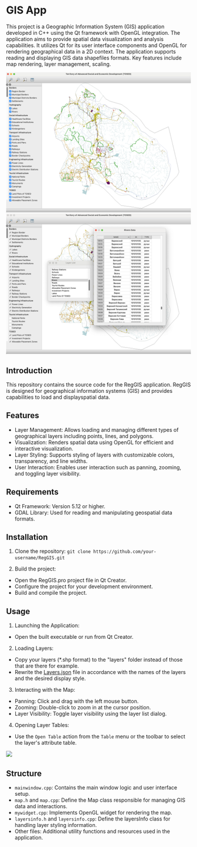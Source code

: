 # GIS App
This project is a Geographic Information System (GIS) application developed in C++ using the Qt framework with OpenGL integration. 
The application aims to provide spatial data visualization and analysis capabilities. 
It utilizes Qt for its user interface components and OpenGL for rendering geographical data in a 2D context. 
The application supports reading and displaying GIS data shapefiles formats.
Key features include map rendering, layer management, scaling.


<img src="https://github.com/Anastasiia-Ni/RegGIS/blob/main/img/map.png" width="600">
<img src="https://github.com/Anastasiia-Ni/RegGIS/blob/main/img/TableRivers.png" width="600">


## Introduction
This repository contains the source code for the RegGIS application. RegGIS is designed for geographical information systems (GIS) 
and provides capabilities to load and displayspatial data.

## Features
- Layer Management: Allows loading and managing different types of geographical layers including points, lines, and polygons.
- Visualization: Renders spatial data using OpenGL for efficient and interactive visualization.
- Layer Styling: Supports styling of layers with customizable colors, transparency, and line widths.
- User Interaction: Enables user interaction such as panning, zooming, and toggling layer visibility.

## Requirements
- Qt Framework: Version 5.12 or higher.
- GDAL Library: Used for reading and manipulating geospatial data formats.

## Installation
1. Clone the repository:
``` git clone https://github.com/your-username/RegGIS.git ```

2. Build the project:

- Open the RegGIS.pro project file in Qt Creator.
- Configure the project for your development environment.
- Build and compile the project.

## Usage
1. Launching the Application:
- Open the built executable or run from Qt Creator.
2. Loading Layers:
- Сopy your layers (*.shp format) to the "layers" folder instead of those that are there for example.
- Rewrite the [Layers.json](https://github.com/Anastasiia-Ni/RegGIS/blob/main/add/Layers.json) file in accordance with the names of the layers and the desired display style.
3. Interacting with the Map:
- Panning: Click and drag with the left mouse button.
- Zooming: Double-click to zoom in at the cursor position.
- Layer Visibility: Toggle layer visibility using the layer list dialog.
4. Opening Layer Tables:
- Use the `Open Table` action from the `Table` menu or the toolbar to select the layer's attribute table.

<img src="https://github.com/Anastasiia-Ni/RegGIS/blob/main/img/TableDialog.png" width="300">

## Structure
- `mainwindow.cpp`: Contains the main window logic and user interface setup.
- `map.h` and `map.cpp`: Define the Map class responsible for managing GIS data and interactions.
- `mywidget.cpp`: Implements OpenGL widget for rendering the map.
- `layersinfo.h` and `layersinfo.cpp`: Define the layersInfo class for handling layer styling information.
- Other files: Additional utility functions and resources used in the application.
